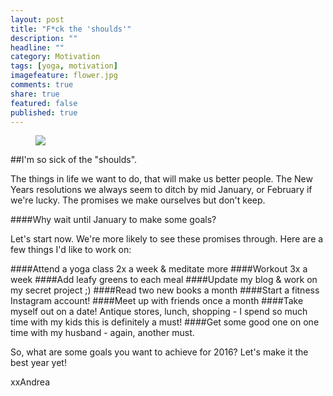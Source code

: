 ```yaml
---
layout: post
title: "F*ck the 'shoulds'"
description: ""
headline: ""
category: Motivation
tags: [yoga, motivation]
imagefeature: flower.jpg
comments: true
share: true
featured: false
published: true
---
```

<figure>
  <img src="https://scontent-ord1-1.xx.fbcdn.net/hphotos-xfa1/v/t1.0-0/p480x480/11891100_1626776974206583_3335920953337812891_n.jpg?oh=a757bce9200511a232eb63926b117425&oe=56DC7C27">
</figure>


##I'm so sick of the "shoulds". 

The things in life we want to do, that will make us better people. The New Years resolutions we always seem to ditch by mid January, or February if we're lucky. The promises we make ourselves but don't keep.

####Why wait until January to make some goals?

Let's start now. We're more likely to see these promises through. Here are a few things I'd like to work on:

####Attend a yoga class 2x a week & meditate more
####Workout 3x a week
####Add leafy greens to each meal
####Update my blog & work on my secret project ;)
####Read two new books a month
####Start a fitness Instagram account!
####Meet up with friends once a month
####Take myself out on a date! Antique stores, lunch, shopping - I spend so much time with my kids this is definitely a must!
####Get some good one on one time with my husband - again, another must.

So, what are some goals you want to achieve for 2016?  Let's make it the best year yet!

xxAndrea
